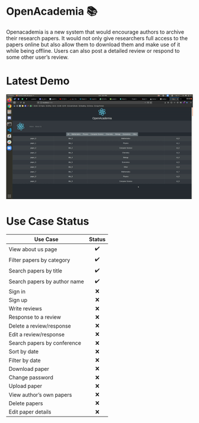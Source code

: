 # OpenAcademia :books:
Openacademia is a new system that would encourage authors to archive their research papers. It would not only give researchers full access to the papers online but also allow them to download them and make use of it while being offline. Users can also post a detailed review or respond to some other user’s review.

# Latest Demo
![DEMO_GIF](media/openacademia.gif)

# Use Case Status
Use Case | Status
------------ | :------------:
View about us page | :heavy_check_mark:
Filter papers by category | :heavy_check_mark:
Search papers by title | :heavy_check_mark:
Search papers by author name | :heavy_check_mark:
Sign in | :x:
Sign up | :x:
Write reviews | :x:
Response to a review | :x:
Delete a review/response | :x:
Edit a review/response | :x:
Search papers by conference | :x:
Sort by date | :x:
Filter by date | :x:
Download paper | :x: 
Change password | :x:
Upload paper | :x:
View author’s own papers | :x:
Delete papers | :x:
Edit paper details | :x:

